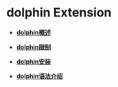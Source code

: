 # dolphin Extension

-   **[dolphin概述](dolphin概述.md)**  

-   **[dolphin限制](dolphin限制.md)**  

-   **[dolphin安装](dolphin安装.md)**  

-   **[dolphin语法介绍](dolphin语法介绍.md)**  
